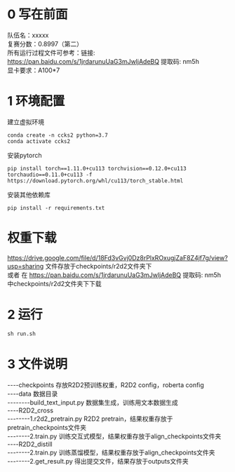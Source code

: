 # 0 写在前面  
队伍名：xxxxx  
复赛分数：0.8997（第二）  
所有运行过程文件可参考：链接: https://pan.baidu.com/s/1jrdarunuUaG3mJwljAdeBQ 提取码: nm5h  
显卡要求：A100*7  

# 1 环境配置  
建立虚拟环境  
```shell
conda create -n ccks2 python=3.7
conda activate ccks2
```
安装pytorch  
```shell
pip install torch==1.11.0+cu113 torchvision==0.12.0+cu113 torchaudio==0.11.0+cu113 -f https://download.pytorch.org/whl/cu113/torch_stable.html
```
安装其他依赖库  
```shell
pip install -r requirements.txt
```

# 权重下载  
https://drive.google.com/file/d/18Fd3vGvj0Dz8rPlxROxugjZaF8Z4jf7g/view?usp=sharing 文件存放于checkpoints/r2d2文件夹下  
或者 在 https://pan.baidu.com/s/1jrdarunuUaG3mJwljAdeBQ 提取码: nm5h 中checkpoints/r2d2文件夹下下载  

# 2 运行  
```python
sh run.sh
```

# 3 文件说明  
----checkpoints 存放R2D2预训练权重，R2D2 config，roberta config  
----data 数据目录  
--------build_text_input.py 数据集生成，训练用文本数据生成  
----R2D2_cross  
--------1.r2d2_pretrain.py R2D2 pretrain，结果权重存放于pretrain_checkpoints文件夹  
--------2.train.py 训练交互式模型，结果权重存放于align_checkpoints文件夹  
----R2D2_distill  
--------2.train.py 训练蒸馏模型，结果权重存放于align_checkpoints文件夹  
--------2.get_result.py 得出提交文件，结果存放于outputs文件夹  
